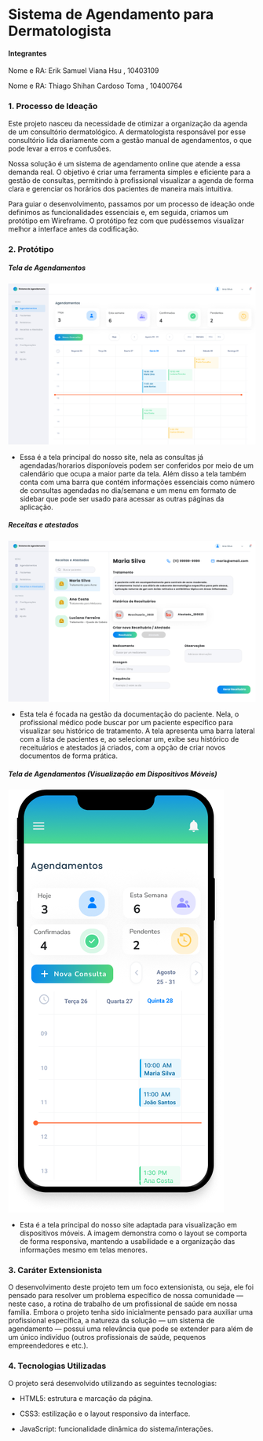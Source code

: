 # Sistema de Agendamento para Dermatologista

#### Integrantes
Nome e RA: Erik Samuel Viana Hsu , 10403109

Nome e RA: Thiago Shihan Cardoso Toma , 10400764

### 1. Processo de Ideação
Este projeto nasceu da necessidade de otimizar a organização da agenda de um consultório dermatológico. A dermatologista responsável por esse consultório lida diariamente com a gestão manual de agendamentos, o que pode levar a erros e confusões.

Nossa solução é um sistema de agendamento online que atende a essa demanda real. O objetivo é criar uma ferramenta simples e eficiente para a gestão de consultas, permitindo à profissional visualizar a agenda de forma clara e gerenciar os horários dos pacientes de maneira mais intuitiva.

Para guiar o desenvolvimento, passamos por um processo de ideação onde definimos as funcionalidades essenciais e, em seguida, criamos um protótipo em Wireframe. O protótipo fez com que pudéssemos visualizar melhor a interface antes da codificação. 

### 2. Protótipo

##### Tela de Agendamentos
![telaagendamentos](https://github.com/erikhsu08/webmobile/blob/main/assets/agendamento_web.png?raw=true)
- Essa é a tela principal do nosso site, nela as consultas já agendadas/horarios disponíoveis podem ser conferidos por meio de um calendário que ocupa a maior parte da tela. Além disso a tela também conta com uma barra que contém informações essenciais como número de consultas agendadas no dia/semana e um menu em formato de sidebar que pode ser usado para acessar as outras páginas da aplicação.

##### Receitas e atestados
![telareceitaseatestados](https://github.com/erikhsu08/webmobile/blob/main/assets/receitas_atestados_web.png?raw=true)
- Esta tela é focada na gestão da documentação do paciente. Nela, o profissional médico pode buscar por um paciente específico para visualizar seu histórico de tratamento. A tela apresenta uma barra lateral com a lista de pacientes e, ao selecionar um, exibe seu histórico de receituários e atestados já criados, com a opção de criar novos documentos de forma prática.

##### Tela de Agendamentos (Visualização em Dispositivos Móveis)
![teladetalhesconsulta](https://github.com/erikhsu08/webmobile/blob/main/assets/agendamento_mobile.png?raw=true)
- Esta é a tela principal do nosso site adaptada para visualização em dispositivos móveis. A imagem demonstra como o layout se comporta de forma responsiva, mantendo a usabilidade e a organização das informações mesmo em telas menores.

### 3. Caráter Extensionista
O desenvolvimento deste projeto tem um foco extensionista, ou seja, ele foi pensado para resolver um problema específico de nossa comunidade — neste caso, a rotina de trabalho de um profissional de saúde em nossa família. Embora o projeto tenha sido inicialmente pensado para auxiliar uma profissional específica, a natureza da solução — um sistema de agendamento — possui uma relevância que pode se extender para além de um único indivíduo (outros profissionais de saúde, pequenos empreendedores e etc.).






### 4. Tecnologias Utilizadas
O projeto será desenvolvido utilizando as seguintes tecnologias:

- HTML5: estrutura e marcação da página.

- CSS3: estilização e o layout responsivo da interface.

- JavaScript: funcionalidade dinâmica do sistema/interações.

